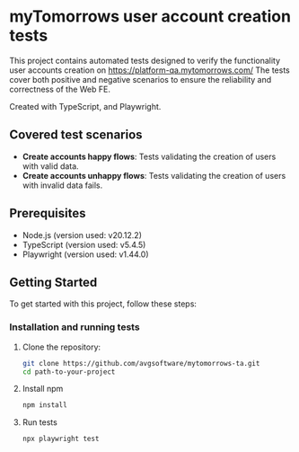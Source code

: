 # myTomorrows user account creation tests

This project contains automated tests designed to verify the functionality user accounts creation on https://platform-qa.mytomorrows.com/
The tests cover both positive and negative scenarios to ensure the reliability and correctness of the Web FE.

Created with TypeScript, and Playwright.

## Covered test scenarios

- **Create accounts happy flows**: Tests validating the creation of users with valid data.
- **Create accounts unhappy flows**: Tests validating the creation of users with invalid data fails.

## Prerequisites

- Node.js (version used: v20.12.2)
- TypeScript (version used: v5.4.5)
- Playwright (version used: v1.44.0)

## Getting Started

To get started with this project, follow these steps:

### Installation and running tests

1. Clone the repository:
   ```bash
   git clone https://github.com/avgsoftware/mytomorrows-ta.git
   cd path-to-your-project
2. Install npm 
   ```bash
   npm install
3. Run tests
   ```bash
   npx playwright test